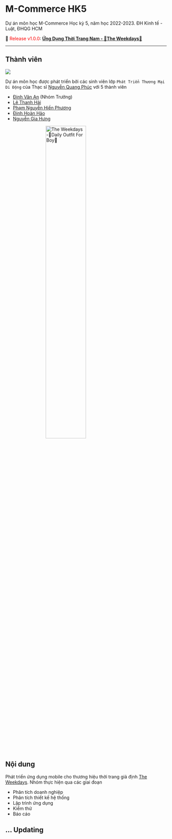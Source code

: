 <link rel="shortcut icon" type="image/x-icon" href="https://user-images.githubusercontent.com/44209630/205212155-d288d8ab-5622-4243-904f-b5bc4851cf44.png">

# M-Commerce HK5
Dự án môn học M-Commerce Học kỳ 5, năm học 2022-2023.
ĐH Kinh tế - Luật, ĐHQG HCM

📌 <span style="color:red">Release v1.0.0</span>: **[Ứng Dụng Thời Trang Nam - 🌟The Weekdays🌟](https://github.com/thanhENC/m-commerce-hk5/releases)**
<hr>

## Thành viên
<img src="https://contrib.rocks/image?repo=thanhENC/m-commerce-hk5"/>

Dự án môn học được phát triển bởi các sinh viên lớp `Phát Triển Thương Mại Di Động` của Thạc sĩ <a href="http://teacher.uelstore.com/Home/Detail?email=phucnq@uel.edu.vn&Type=html" target="_blank">Nguyễn Quang Phúc</a> với 5 thành viên
- <a href="https://github.com/thanhENC" target="_blank">Đinh Văn An</a> (Nhóm Trưởng)
- <a href="https://www.linkedin.com/in/thanh-h%E1%BA%A3i-l%C3%AA-6b7901228/" target="_blank">Lê Thanh Hải</a>
- <a href="https://www.linkedin.com/in/pnhienphuong/" target="_blank">Phạm Nguyễn Hiền Phương</a>
- <a href="https://www.linkedin.com/in/hoan-hao-dinh/" target="_blank">Đinh Hoàn Hảo</a>
- <a href="https://www.linkedin.com/in/hunggianguyen/" target="_blank">Nguyễn Gia Hưng</a>

<img src="https://user-images.githubusercontent.com/44209630/205210788-d9e928a9-30c0-4dfb-b8f0-324ecd7e864f.png" alt="The Weekdays -🌟Daily Outfit For Boy🌟" style="display: block; margin-left: auto; margin-right: auto; width: 50%;"/>

## Nội dung
Phát triển ứng dụng mobile cho thương hiệu thời trang giả định <a href="https://www.facebook.com/profile.php?id=100064076131819" target="_blank">The Weekdays</a>. Nhóm thực hiện qua các giai đoạn
- Phân tích doanh nghiệp
- Phân tích thiết kế hệ thống
- Lập trình ứng dụng
- Kiểm thử
- Báo cáo

## ... Updating

